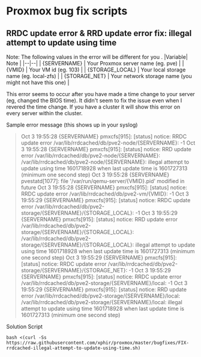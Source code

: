 # Proxmox bug fix scripts

## RRDC update error & RRD update error fix: illegal attempt to update using time
Note: The following values in the error will be different for you .
|Variable| Note |
|--|--|
| {SERVERNAME} | Your Proxmox server name (eg. pve) |
| {VMID} | Your VM id (eg. 103) |
| {STORAGE_LOCAL} | Your local storage name (eg. local-zfs) |
| {STORAGE_NET} | Your network storage name (you might not have this one) |

This error seems to occur after you have made a time change to your server (eg, changed the BIOS time). It didn't seem to fix the issue even when I revered the time change. If you have a cluster it will show this error on every server within the cluster.

Sample error message (this shows up in your syslog)

> Oct  3 19:55:28 {SERVERNAME} pmxcfs[915]: [status] notice: RRDC update error /var/lib/rrdcached/db/pve2-node/{SERVERNAME}: -1
> Oct  3 19:55:28 {SERVERNAME} pmxcfs[915]: [status] notice: RRD update error /var/lib/rrdcached/db/pve2-node/{SERVERNAME}: /var/lib/rrdcached/db/pve2-node/{SERVERNAME}: illegal attempt to update using time 1601718928 when last update time is 1601727313 (minimum one second step)
> Oct  3 19:55:28 {SERVERNAME} pvestatd[1077]: file '/var/run/qemu-server/{VMID}.pid' modified in future
> Oct  3 19:55:28 {SERVERNAME} pmxcfs[915]: [status] notice: RRDC update error /var/lib/rrdcached/db/pve2-vm/{VMID}: -1
> Oct  3 19:55:29 {SERVERNAME} pmxcfs[915]: [status] notice: RRDC update error /var/lib/rrdcached/db/pve2-storage/{SERVERNAME}/{STORAGE_LOCAL}: -1
> Oct  3 19:55:29 {SERVERNAME} pmxcfs[915]: [status] notice: RRD update error /var/lib/rrdcached/db/pve2-storage/{SERVERNAME}/{STORAGE_LOCAL}: /var/lib/rrdcached/db/pve2-storage/{SERVERNAME}/{STORAGE_LOCAL}: illegal attempt to update using time 1601718928 when last update time is 1601727313 (minimum one second step)
> Oct  3 19:55:29 {SERVERNAME} pmxcfs[915]: [status] notice: RRDC update error /var/lib/rrdcached/db/pve2-storage/{SERVERNAME}/{STORAGE_NET}: -1
> Oct  3 19:55:29 {SERVERNAME} pmxcfs[915]: [status] notice: RRDC update error /var/lib/rrdcached/db/pve2-storage/{SERVERNAME}/local: -1
> Oct  3 19:55:29 {SERVERNAME} pmxcfs[915]: [status] notice: RRD update error /var/lib/rrdcached/db/pve2-storage/{SERVERNAME}/local: /var/lib/rrdcached/db/pve2-storage/{SERVERNAME}/local: illegal attempt to update using time 1601718928 when last update time is 1601727313 (minimum one second step) 

Solution Script

`bash <(curl -Ss https://raw.githubusercontent.com/xphir/proxmox/master/bugfixes/FIX-rrdcached-illegal-attempt-to-update-using-time.sh)`
